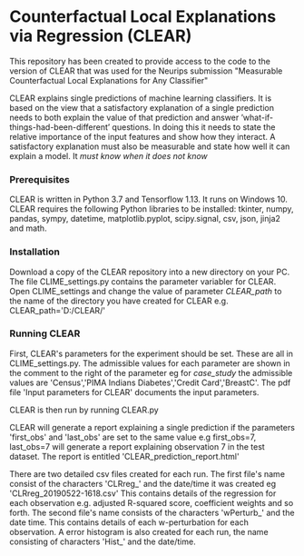 # Counterfactual Local Explanations via Regression (CLEAR)

This repository has been created to provide access to the code to the version of CLEAR that was used for the Neurips submission
"Measurable Counterfactual Local Explanations for Any Classifier"

CLEAR explains single predictions of machine learning classifiers. It is based on the view that a satisfactory explanation of a single prediction needs to both
explain the value of that prediction and answer ’what-if-things-had-been-different’ questions. In doing this it needs to state the relative importance of the input features and show how they interact. A
satisfactory explanation must also be measurable and state how well it can explain a model. It *must know when it does not know*

### Prerequisites

CLEAR is written in Python 3.7 and Tensorflow 1.13. It runs on Windows 10. CLEAR requires the following Python libraries to be installed:
tkinter, numpy, pandas, sympy, datetime, matplotlib.pyplot, scipy.signal, csv, json, jinja2 and math.

### Installation

Download a copy of the CLEAR repository into a new directory on your PC. The file CLIME_settings.py contains the parameter variabler for CLEAR. Open CLIME_settings and change the value of parameter *CLEAR_path* to the name of the directory you have created for CLEAR e.g. CLEAR_path='D:/CLEAR/'

### Running CLEAR

First, CLEAR's parameters for the experiment should be set. These are all in CLIME_settings.py. The admissible values for each parameter are shown in the comment to the right of the parameter eg for *case_study* the admissible values are 'Census','PIMA Indians Diabetes','Credit Card','BreastC'. The pdf file 'Input parameters for CLEAR' documents the input parameters.

CLEAR is then run by running CLEAR.py

CLEAR will generate a report explaining a single prediction if the parameters 'first_obs' and 'last_obs' are set to the same value e.g first_obs=7, last_obs=7 will generate a report explaining observation 7 in the test dataset. The report is entitled 'CLEAR_prediction_report.html'

There are two detailed csv files created for each run. The first file's name consist of the characters 'CLRreg_' and the date/time it was created eg 'CLRreg_20190522-1618.csv' This contains details of the regression for each observation e.g. adjusted R-squared score, coefficient weights and so forth. The second file's name consists of the characters 'wPerturb_' and the date time. This contains details of each w-perturbation for each observation. A error histogram is also created for each run, the name consisting of characters 'Hist_' and the date/time.










